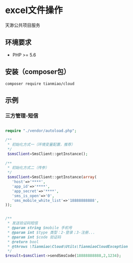 # excel文件操作
天渺公共项目服务


## 环境要求

* PHP >= 5.6


## 安装（composer包）
```shell
composer require tianmiao/cloud
```



## 示例


### 三方管理-短信
```php

require "./vendor/autoload.php";

/**
 * 初始化方式一（环境变量配置，推荐）
 */
 $smsClient=SmsClient::getInstance();
 
/**
 * 初始化方式二（传参）
 */
 $smsClient=SmsClient::getInstance(array(
   'host'=>'****',
   'app_id'=>'****',
   'app_secret'=>'****',
   'sms_is_open'=>'0',
   'sms_mobile_white_list'=>'18888888888',
));


/**
 * 发送验证码短信
 * @param string $mobile 手机号
 * @param int $type 类型：2-登录；3-注册...
 * @param int $code 验证码
 * @return bool
 * @throws \Tianmiao\Cloud\Utils\TianmiaoCloudException
 */
$result=$smsClient->sendSmsCode(18888888888,2,1234);


```

